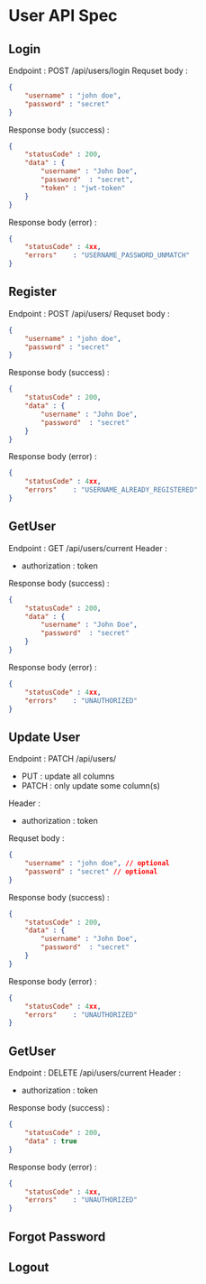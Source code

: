 # User API Spec

## Login
Endpoint : POST /api/users/login
Requset body :
````json
{
    "username" : "john doe",
    "password" : "secret"
}
````

Response body (success) :
````json
{
    "statusCode" : 200,
    "data" : {
        "username" : "John Doe",
        "password"  : "secret",
        "token" : "jwt-token"
    }
}
````

Response body (error) :
````json
{
    "statusCode" : 4xx,
    "errors"    : "USERNAME_PASSWORD_UNMATCH"
}
````



## Register
Endpoint : POST /api/users/
Requset body :
````json
{
    "username" : "john doe",
    "password" : "secret"
}
````

Response body (success) :
````json
{
    "statusCode" : 200,
    "data" : {
        "username" : "John Doe",
        "password"  : "secret"
    }
}
````

Response body (error) :
````json
{
    "statusCode" : 4xx,
    "errors"    : "USERNAME_ALREADY_REGISTERED"
}
````




## GetUser

Endpoint : GET /api/users/current
Header :
- authorization : token

Response body (success) :
````json
{
    "statusCode" : 200,
    "data" : {
        "username" : "John Doe",
        "password"  : "secret"
    }
}
````

Response body (error) :
````json
{
    "statusCode" : 4xx,
    "errors"    : "UNAUTHORIZED"
}
````

## Update User
Endpoint : PATCH /api/users/
- PUT : update all columns
- PATCH : only update some column(s)

Header :
- authorization : token

Requset body :
````json
{
    "username" : "john doe", // optional
    "password" : "secret" // optional
}
````

Response body (success) :
````json
{
    "statusCode" : 200,
    "data" : {
        "username" : "John Doe",
        "password"  : "secret"
    }
}
````

Response body (error) :
````json
{
    "statusCode" : 4xx,
    "errors"    : "UNAUTHORIZED"
}
````



## GetUser

Endpoint : DELETE /api/users/current
Header :
- authorization : token

Response body (success) :
````json
{
    "statusCode" : 200,
    "data" : true
}
````

Response body (error) :
````json
{
    "statusCode" : 4xx,
    "errors"    : "UNAUTHORIZED"
}
````






## Forgot Password
## Logout
